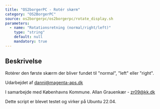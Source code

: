 ```yaml
---
title: "OS2borgerPC - Rotér skærm"
category: "OS2BorgerPC"
source: os2borgerpc/os2borgerpc/rotate_display.sh
parameters:
  - name: "Rotationsretning (normal/right/left)"
    type: "string"
    default: null
    mandatory: true
---
```


## Beskrivelse
Rotérer den første skærm der bliver fundet til "normal", "left" eller "right".

Udarbejdet af danni@magenta-aps.dk

I samarbejde med Københavns Kommune.
Allan Grauenkær - zr09@kk.dk

Dette script er blevet testet og virker på Ubuntu 22.04.